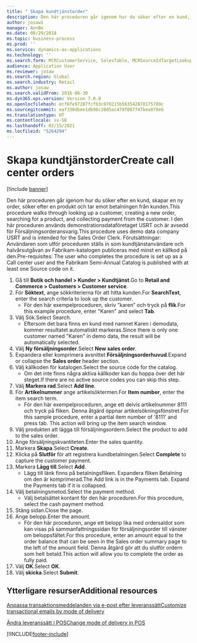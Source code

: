 ```yaml
---
title: " Skapa kundtjänstorder"
description: Den här proceduren går igenom hur du söker efter en kund, skapar en ny order, söker efter en produkt och tar emot betalningen från kunden.
author: josaw1
manager: AnnBe
ms.date: 08/29/2018
ms.topic: business-process
ms.prod: ''
ms.service: dynamics-ax-applications
ms.technology: ''
ms.search.form: MCRCustomerService, SalesTable, MCRSourceIdTargetLookup, MCRSalesQuickQuote, MCRSalesOrderRecap, MCRCustPaymDialog, MCRCustPaymLookup
audience: Application User
ms.reviewer: josaw
ms.search.region: Global
ms.search.industry: Retail
ms.author: josaw
ms.search.validFrom: 2016-06-30
ms.dyn365.ops.version: Version 7.0.0
ms.openlocfilehash: ecf6fe97287fcfb3c070215b563542878175789c
ms.sourcegitcommit: eaf330dbee1db96c20d5ac479f007747bea079eb
ms.translationtype: HT
ms.contentlocale: sv-SE
ms.lasthandoff: 02/15/2021
ms.locfileid: "5264294"
---
```

# <a name="create-call-center-orders"></a><span data-ttu-id="ecced-103"> Skapa kundtjänstorder</span><span class="sxs-lookup"><span data-stu-id="ecced-103">Create call center orders</span></span>

[!include [banner](../includes/banner.md)]

<span data-ttu-id="ecced-104">Den här proceduren går igenom hur du söker efter en kund, skapar en ny order, söker efter en produkt och tar emot betalningen från kunden.</span><span class="sxs-lookup"><span data-stu-id="ecced-104">This procedure walks through looking up a customer, creating a new order, searching for a product, and collecting payment from the customer.</span></span> <span data-ttu-id="ecced-105">I den här proceduren används demonstrationsdataföretaget USRT och är avsedd för Försäljningsorderansvarig.</span><span class="sxs-lookup"><span data-stu-id="ecced-105">This procedure uses demo data company USRT and is intended for the Sales Order Clerk.</span></span> <span data-ttu-id="ecced-106">Förutsättningar: Användaren som utför proceduren ställs in som kundtjänstanvändare och halvårsutgåvan av Fabrikam-katalogen publiceras med minst en källkod på den.</span><span class="sxs-lookup"><span data-stu-id="ecced-106">Pre-requisites:  The user who completes the procedure is set up as a Call center user and the Fabrikam Semi-Annual Catalog is published with at least one Source code on it.</span></span>

1. <span data-ttu-id="ecced-107">Gå till **Butik och handel \> Kunder \> Kundtjänst**.</span><span class="sxs-lookup"><span data-stu-id="ecced-107">Go to **Retail and Commerce \> Customers \> Customer service**.</span></span>
2. <span data-ttu-id="ecced-108">För **Söktext**, ange sökkriterierna för att hitta kunden.</span><span class="sxs-lookup"><span data-stu-id="ecced-108">For **SearchText**, enter the search criteria to look up the customer.</span></span>
    * <span data-ttu-id="ecced-109">För den här exempelproceduren, skriv ”karen” och tryck på **flik**.</span><span class="sxs-lookup"><span data-stu-id="ecced-109">For this example procedure, enter "Karen" and select **Tab**.</span></span>  
3. <span data-ttu-id="ecced-110">Välj Sök.</span><span class="sxs-lookup"><span data-stu-id="ecced-110">Select Search.</span></span>
    * <span data-ttu-id="ecced-111">Eftersom det bara finns en kund med namnet Karen i demodata, kommer resultatet automatiskt markeras.</span><span class="sxs-lookup"><span data-stu-id="ecced-111">Since there is only one customer named "Karen" in demo data, the result will be automatically selected.</span></span>  
4. <span data-ttu-id="ecced-112">Välj **Ny försäljningsorder**.</span><span class="sxs-lookup"><span data-stu-id="ecced-112">Select **New sales order**.</span></span>
5. <span data-ttu-id="ecced-113">Expandera eller komprimera avsnittet **Försäljningsorderhuvud**.</span><span class="sxs-lookup"><span data-stu-id="ecced-113">Expand or collapse the **Sales order** header section.</span></span>
6. <span data-ttu-id="ecced-114">Välj källkoden för katalogen.</span><span class="sxs-lookup"><span data-stu-id="ecced-114">Select the source code for the catalog.</span></span>
    * <span data-ttu-id="ecced-115">Om det inte finns några aktiva källkoder kan du hoppa över det här steget.</span><span class="sxs-lookup"><span data-stu-id="ecced-115">If there are no active source codes you can skip this step.</span></span>  
7. <span data-ttu-id="ecced-116">Välj **Markera rad**.</span><span class="sxs-lookup"><span data-stu-id="ecced-116">Select **Add line**.</span></span>
8. <span data-ttu-id="ecced-117">För **Artikelnummer** ange artikelsöktermen.</span><span class="sxs-lookup"><span data-stu-id="ecced-117">For **Item number**, enter the item search term.</span></span>
    * <span data-ttu-id="ecced-118">För den här exempelproceduren, ange ett delvis artikelnummer 8111 och tryck på fliken. Denna åtgärd öppnar artikelsökningsfönstret.</span><span class="sxs-lookup"><span data-stu-id="ecced-118">For this sample procedure, enter a partial item number of '8111' and press tab. This action will bring up the item search window.</span></span>  
9. <span data-ttu-id="ecced-119">Välj produkten att lägga till försäljningsordern.</span><span class="sxs-lookup"><span data-stu-id="ecced-119">Select the product to add to the sales order.</span></span>
10. <span data-ttu-id="ecced-120">Ange försäljningskvantiteten.</span><span class="sxs-lookup"><span data-stu-id="ecced-120">Enter the sales quantity.</span></span>
11. <span data-ttu-id="ecced-121">Markera **Skapa**.</span><span class="sxs-lookup"><span data-stu-id="ecced-121">Select **Create**.</span></span>
12. <span data-ttu-id="ecced-122">Klicka på **Slutför** för att registrera kundbetalningen.</span><span class="sxs-lookup"><span data-stu-id="ecced-122">Select **Complete** to capture the customer payment.</span></span>
13. <span data-ttu-id="ecced-123">Markera **Lägg till**.</span><span class="sxs-lookup"><span data-stu-id="ecced-123">Select **Add**.</span></span>
    * <span data-ttu-id="ecced-124">Lägg till länk finns på betalningsfliken. Expandera fliken Betalning om den är komprimerad.</span><span class="sxs-lookup"><span data-stu-id="ecced-124">The Add link is in the Payments tab. Expand the Payments tab if it is collapsed.</span></span>  
14. <span data-ttu-id="ecced-125">Välj betalningsmetod.</span><span class="sxs-lookup"><span data-stu-id="ecced-125">Select the payment method.</span></span>
    * <span data-ttu-id="ecced-126">Välj betalsättet kontant för den här proceduren.</span><span class="sxs-lookup"><span data-stu-id="ecced-126">For this procedure, select the cash payment method.</span></span>  
15. <span data-ttu-id="ecced-127">Stäng sidan.</span><span class="sxs-lookup"><span data-stu-id="ecced-127">Close the page.</span></span>
16. <span data-ttu-id="ecced-128">Ange belopp.</span><span class="sxs-lookup"><span data-stu-id="ecced-128">Enter the amount.</span></span>
    * <span data-ttu-id="ecced-129">För den här proceduren, ange ett belopp lika med ordersaldot som kan visas på sammanfattningssidan för försäljningsorder till vänster om beloppsfältet.</span><span class="sxs-lookup"><span data-stu-id="ecced-129">For this procedure, enter an amount equal to the order balance that can be seen in the Sales order summary page to the left of the amount field.</span></span> <span data-ttu-id="ecced-130">Denna åtgärd gör att du slutför ordern som helt betald.</span><span class="sxs-lookup"><span data-stu-id="ecced-130">This action will allow you to complete the order as fully paid.</span></span>  
17. <span data-ttu-id="ecced-131">Välj **OK**.</span><span class="sxs-lookup"><span data-stu-id="ecced-131">Select **OK**.</span></span>
18. <span data-ttu-id="ecced-132">Välj **skicka**.</span><span class="sxs-lookup"><span data-stu-id="ecced-132">Select **Submit**.</span></span>

## <a name="additional-resources"></a><span data-ttu-id="ecced-133">Ytterligare resurser</span><span class="sxs-lookup"><span data-stu-id="ecced-133">Additional resources</span></span>

[<span data-ttu-id="ecced-134">Anpassa transaktionsmeddelanden via e-post efter leveranssätt</span><span class="sxs-lookup"><span data-stu-id="ecced-134">Customize transactional emails by mode of delivery</span></span>](../customize-email-delivery-mode.md)

[<span data-ttu-id="ecced-135">Ändra leveranssätt i POS</span><span class="sxs-lookup"><span data-stu-id="ecced-135">Change mode of delivery in POS</span></span>](../pos-change-delivery-mode.md)



[!INCLUDE[footer-include](../../includes/footer-banner.md)]